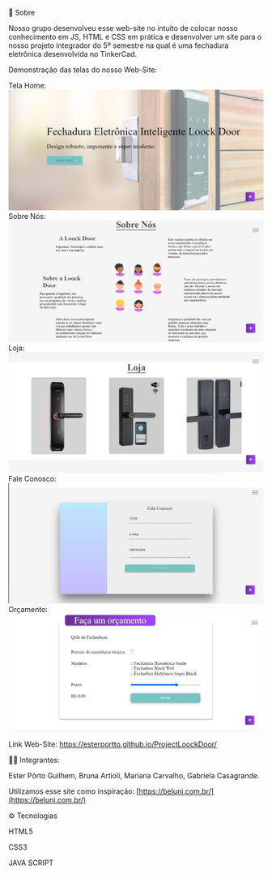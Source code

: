 🔖  Sobre

Nosso grupo desenvolveu esse web-site no intuíto de colocar nosso conhecimento em JS, HTML e CSS em prática e desenvolver um site para o nosso projeto integrador do 5º semestre na qual é uma fechadura eletrônica desenvolvida no TinkerCad.

Demonstração das telas do nosso Web-Site:

Tela Home:![enter image description here](https://github.com/esterportto/ProjectLoockDoor/blob/main/imagens/Home.jpg?raw=true)
Sobre Nós:
![enter image description here](https://github.com/esterportto/ProjectLoockDoor/blob/main/imagens/Sobre.jpg?raw=true)
Loja:![enter image description here](https://github.com/esterportto/ProjectLoockDoor/blob/main/imagens/loja.jpg?raw=true)
Fale Conosco:![enter image description here](https://github.com/esterportto/ProjectLoockDoor/blob/main/imagens/contato.jpg?raw=true)
Orçamento:![enter image description here](https://github.com/esterportto/ProjectLoockDoor/blob/main/imagens/orcamento.jpg?raw=true)

Link Web-Site: https://esterportto.github.io/ProjectLoockDoor/

👩🏻 Integrantes:

Ester Pôrto Guilhem, Bruna Artioli, Mariana Carvalho, Gabriela Casagrande.

Utilizamos esse site como inspiração:  [https://beluni.com.br/](https://beluni.com.br/)

⚙  Tecnologias

HTML5

CSS3

JAVA SCRIPT
